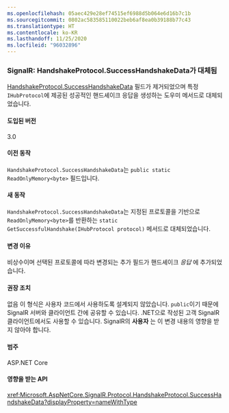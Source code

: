 ```yaml
---
ms.openlocfilehash: 05aec429e28ef74515ef6988d5b064e6d16b7c1b
ms.sourcegitcommit: 0802ac583585110022beb6af8ea0b39188b77c43
ms.translationtype: HT
ms.contentlocale: ko-KR
ms.lasthandoff: 11/25/2020
ms.locfileid: "96032896"
---
```

### <a name="signalr-handshakeprotocolsuccesshandshakedata-replaced"></a>SignalR: HandshakeProtocol.SuccessHandshakeData가 대체됨

[HandshakeProtocol.SuccessHandshakeData](https://github.com/dotnet/aspnetcore/blob/c5b2bc0df2a0027832bf7d01dfb19ca39cd08ae6/src/SignalR/common/SignalR.Common/src/Protocol/HandshakeProtocol.cs#L27) 필드가 제거되었으며 특정 `IHubProtocol`에 제공된 성공적인 핸드셰이크 응답을 생성하는 도우미 메서드로 대체되었습니다.

#### <a name="version-introduced"></a>도입된 버전

3.0

#### <a name="old-behavior"></a>이전 동작

`HandshakeProtocol.SuccessHandshakeData`는 `public static ReadOnlyMemory<byte>` 필드입니다.

#### <a name="new-behavior"></a>새 동작

`HandshakeProtocol.SuccessHandshakeData`는 지정된 프로토콜을 기반으로 `ReadOnlyMemory<byte>`를 반환하는 `static` `GetSuccessfulHandshake(IHubProtocol protocol)` 메서드로 대체되었습니다.

#### <a name="reason-for-change"></a>변경 이유

비상수이며 선택된 프로토콜에 따라 변경되는 추가 필드가 핸드셰이크 _응답_ 에 추가되었습니다.

#### <a name="recommended-action"></a>권장 조치

없음 이 형식은 사용자 코드에서 사용하도록 설계되지 않았습니다. `public`이기 때문에 SignalR 서버와 클라이언트 간에 공유할 수 있습니다. .NET으로 작성된 고객 SignalR 클라이언트에서도 사용할 수 있습니다. SignalR의 **사용자** 는 이 변경 내용의 영향을 받지 않아야 합니다.

#### <a name="category"></a>범주

ASP.NET Core

#### <a name="affected-apis"></a>영향을 받는 API

<xref:Microsoft.AspNetCore.SignalR.Protocol.HandshakeProtocol.SuccessHandshakeData?displayProperty=nameWithType>

<!--

#### Affected APIs

`F:Microsoft.AspNetCore.SignalR.Protocol.HandshakeProtocol.SuccessHandshakeData`

-->
